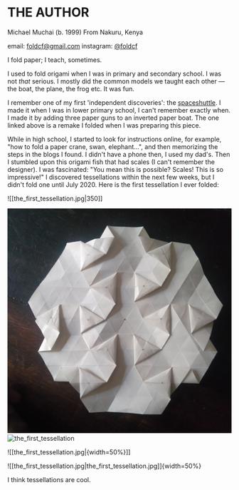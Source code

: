 # THE AUTHOR

Michael Muchai (b. 1999)
From Nakuru, Kenya

email: foldcf@gmail.com
instagram: [@foldcf](https://www.instagram.com/foldcf?igsh=OHp5N3VmdXdzenA4)

I fold paper;
I teach, sometimes.

I used to fold origami when I was in primary and secondary school. I was not *that* serious. I mostly did the common models we taught each other — the boat, the plane, the frog etc. It was fun.

I remember one of my first 'independent discoveries': the [spaceshuttle](./figurative/the_space_shuttle.md). I made it when I was in lower primary school, I can't remember exactly when. I made it by adding three paper guns to an inverted paper boat. The one linked above is a remake I folded when I was preparing this piece.

While in high school, I started to look for instructions online, for example, "how to fold a paper crane, swan, elephant...", and then memorizing the steps in the blogs I found. I didn't have a phone then, I used my dad's. Then I stumbled upon this origami fish that had scales (I can't remember the designer). I was fascinated: "You mean this is possible? Scales! This is so impressive!" I discovered tessellations within the next few weeks, but I didn't fold one until July 2020. Here is the first tessellation I ever folded:

![[the_first_tessellation.jpg|350]]




![the_first_tessellation.jpg](the_first_tessellation.jpg)
<img src="./foldcf/the_first_tessellation.jpg" alt="the_first_tessellation" width="50%"/>

![[the_first_tessellation.jpg|{width=50%}]]



![[the_first_tessellation.jpg|the_first_tessellation.jpg]]{width=50%}


I think tessellations are cool. 
